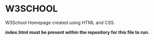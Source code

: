 # W3SCHOOL
W3School Homepage created using HTML and CSS.

**index.html must be present within the repository for this file to run.**
